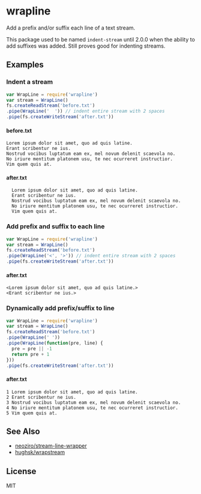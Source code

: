 # wrapline

Add a prefix and/or suffix each line of a text stream.

This package used to be named `indent-stream` until 2.0.0 when the
ability to add suffixes was added. Still proves good for indenting
streams.

## Examples

### Indent a stream

```js
var WrapLine = require('wrapline')
var stream = WrapLine()
fs.createReadStream('before.txt')
.pipe(WrapLine('  ')) // indent entire stream with 2 spaces
.pipe(fs.createWriteStream('after.txt'))
```

#### before.txt
```
Lorem ipsum dolor sit amet, quo ad quis latine.
Erant scribentur ne ius.
Nostrud vocibus luptatum eam ex, mel novum delenit scaevola no.
No iriure mentitum platonem usu, te nec ocurreret instructior.
Vim quem quis at.
```

#### after.txt
```
  Lorem ipsum dolor sit amet, quo ad quis latine.
  Erant scribentur ne ius.
  Nostrud vocibus luptatum eam ex, mel novum delenit scaevola no.
  No iriure mentitum platonem usu, te nec ocurreret instructior.
  Vim quem quis at.
```

### Add prefix and suffix to each line

```js
var WrapLine = require('wrapline')
var stream = WrapLine()
fs.createReadStream('before.txt')
.pipe(WrapLine('<', '>')) // indent entire stream with 2 spaces
.pipe(fs.createWriteStream('after.txt'))
```
#### after.txt
```
<Lorem ipsum dolor sit amet, quo ad quis latine.>
<Erant scribentur ne ius.>
```

### Dynamically add prefix/suffix to line

```js
var WrapLine = require('wrapline')
var stream = WrapLine()
fs.createReadStream('before.txt')
.pipe(WrapLine(' '))
.pipe(WrapLine(function(pre, line) {
  pre = pre || -1
  return pre + 1
}))
.pipe(fs.createWriteStream('after.txt'))
```
#### after.txt
```
1 Lorem ipsum dolor sit amet, quo ad quis latine.
2 Erant scribentur ne ius.
3 Nostrud vocibus luptatum eam ex, mel novum delenit scaevola no.
4 No iriure mentitum platonem usu, te nec ocurreret instructior.
5 Vim quem quis at.
```

## See Also

* [neoziro/stream-line-wrapper](https://github.com/neoziro/stream-line-wrapper)
* [hughsk/wrapstream](https://github.com/hughsk/wrap-stream)

## License

MIT

